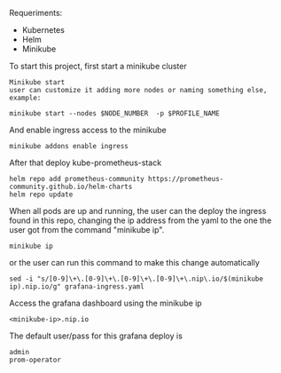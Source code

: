 Requeriments:

* Kubernetes
* Helm
* Minikube

To start this project, first start a minikube cluster

```
Minikube start
user can customize it adding more nodes or naming something else, example:

minikube start --nodes $NODE_NUMBER  -p $PROFILE_NAME
```

And enable ingress access to the minikube
```
minikube addons enable ingress
```

After that deploy kube-prometheus-stack

```
helm repo add prometheus-community https://prometheus-community.github.io/helm-charts
helm repo update
```

When all pods are up and running, the user can the deploy the ingress found in this repo, changing the ip address from the yaml to the one the user got from the command "minikube ip".

```
minikube ip
```

or the user can run this command to make this change automatically

```
sed -i "s/[0-9]\+\.[0-9]\+\.[0-9]\+\.[0-9]\+\.nip\.io/$(minikube ip).nip.io/g" grafana-ingress.yaml
```
Access the grafana dashboard using the minikube ip

```
<minikube-ip>.nip.io
```

The default user/pass for this grafana deploy is
```
admin
prom-operator
```